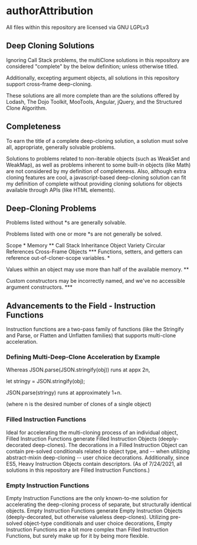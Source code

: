 # authorAttribution

All files within this repository are licensed via GNU LGPLv3

## Deep Cloning Solutions

Ignoring Call Stack problems, the multiClone solutions in this repository are considered "complete" by the below definition; unless otherwise titled.

Additionally, excepting argument objects, all solutions in this repository support cross-frame deep-cloning.

These solutions are all more complete than are the solutions offered by Lodash, The Dojo Toolkit, MooTools, Angular, jQuery, and the Structured Clone Algorithm.


## Completeness
To earn the title of a complete deep-cloning solution, a solution must solve all, appropriate, generally solvable problems.

Solutions to problems related to non-iterable objects (such as WeakSet and WeakMap), as well as problems inherent to some built-in objects (like Math) are not considered by my definition of completeness. Also, although extra cloning features are cool, a javascript-based deep-cloning solution can fit my definition of complete without providing cloning solutions for objects available through APIs (like HTML elements).

## Deep-Cloning Problems
Problems listed without *s are generally solvable.

Problems listed with one or more *s are not generally be solved.

Scope *
Memory **
Call Stack
Inheritance
Object Variety
Circular References
Cross-Frame Objects ***
Functions, setters, and getters can reference out-of-cloner-scope variables. *

Values within an object may use more than half of the available memory. **

Custom constructors may be incorrectly named, and we've no accessible argument constructors. ***

## Advancements to the Field - Instruction Functions
Instruction functions are a two-pass family of functions (like the Stringify and Parse, or Flatten and Unflatten families) that supports multi-clone acceleration. 

### Defining Multi-Deep-Clone Acceleration by Example
Whereas JSON.parse(JSON.stringify(obj)) runs at appx 2n,

let stringy = JSON.stringify(obj);

JSON.parse(stringy) runs at approximately 1+n. 

(where n is the desired number of clones of a single object)


### Filled Instruction Functions
Ideal for accelerating the multi-cloning process of an individual object, Filled Instruction Functions generate Filled Instruction Objects (deeply-decorated deep-clones). The decorations in a Filled Instruction Object can contain pre-solved conditionals related to object type, and -- when utilizing abstract-mixin deep-cloning -- user choice decorations. Additionally, since ES5, Heavy Instruction Objects contain descriptors. (As of 7/24/2021, all solutions in this repository are Filled Instruction Functions.)

### Empty Instruction Functions
Empty Instruction Functions are the only known-to-me solution for accelerating the deep-cloning process of separate, but structurally identical objects. Empty Instruction Functions generate Empty Instruction Objects (deeply-decorated, but otherwise valueless deep-clones). Utilizing pre-solved object-type conditionals and user choice decorations, Empty Instruction Functions are a bit more complex than Filled Instruction Functions, but surely make up for it by being more flexible.
